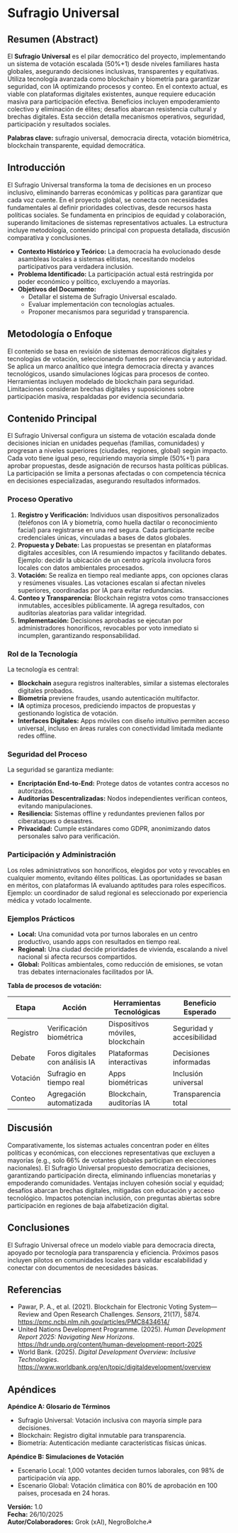 # Sufragio Universal

## Resumen (Abstract)
El **Sufragio Universal** es el pilar democrático del proyecto, implementando un sistema de votación escalada (50%+1) desde niveles familiares hasta globales, asegurando decisiones inclusivas, transparentes y equitativas. Utiliza tecnología avanzada como blockchain y biometría para garantizar seguridad, con IA optimizando procesos y conteo. En el contexto actual, es viable con plataformas digitales existentes, aunque requiere educación masiva para participación efectiva. Beneficios incluyen empoderamiento colectivo y eliminación de élites; desafíos abarcan resistencia cultural y brechas digitales. Esta sección detalla mecanismos operativos, seguridad, participación y resultados sociales.

**Palabras clave:** sufragio universal, democracia directa, votación biométrica, blockchain transparente, equidad democrática.

## Introducción
El Sufragio Universal transforma la toma de decisiones en un proceso inclusivo, eliminando barreras económicas y políticas para garantizar que cada voz cuente. En el proyecto global, se conecta con necesidades fundamentales al definir prioridades colectivas, desde recursos hasta políticas sociales. Se fundamenta en principios de equidad y colaboración, superando limitaciones de sistemas representativos actuales. La estructura incluye metodología, contenido principal con propuesta detallada, discusión comparativa y conclusiones.

- **Contexto Histórico y Teórico:** La democracia ha evolucionado desde asambleas locales a sistemas elitistas, necesitando modelos participativos para verdadera inclusión.
- **Problema Identificado:** La participación actual está restringida por poder económico y político, excluyendo a mayorías.
- **Objetivos del Documento:** 
  - Detallar el sistema de Sufragio Universal escalado.
  - Evaluar implementación con tecnologías actuales.
  - Proponer mecanismos para seguridad y transparencia.

## Metodología o Enfoque
El contenido se basa en revisión de sistemas democráticos digitales y tecnologías de votación, seleccionando fuentes por relevancia y autoridad. Se aplica un marco analítico que integra democracia directa y avances tecnológicos, usando simulaciones lógicas para procesos de conteo. Herramientas incluyen modelado de blockchain para seguridad. Limitaciones consideran brechas digitales y suposiciones sobre participación masiva, respaldadas por evidencia secundaria.

## Contenido Principal
El Sufragio Universal configura un sistema de votación escalada donde decisiones inician en unidades pequeñas (familias, comunidades) y progresan a niveles superiores (ciudades, regiones, global) según impacto. Cada voto tiene igual peso, requiriendo mayoría simple (50%+1) para aprobar propuestas, desde asignación de recursos hasta políticas públicas. La participación se limita a personas afectadas o con competencia técnica en decisiones especializadas, asegurando resultados informados.

### Proceso Operativo
1. **Registro y Verificación:** Individuos usan dispositivos personalizados (teléfonos con IA y biometría, como huella dactilar o reconocimiento facial) para registrarse en una red segura. Cada participante recibe credenciales únicas, vinculadas a bases de datos globales.
2. **Propuesta y Debate:** Las propuestas se presentan en plataformas digitales accesibles, con IA resumiendo impactos y facilitando debates. Ejemplo: decidir la ubicación de un centro agrícola involucra foros locales con datos ambientales procesados.
3. **Votación:** Se realiza en tiempo real mediante apps, con opciones claras y resúmenes visuales. Las votaciones escalan si afectan niveles superiores, coordinadas por IA para evitar redundancias.
4. **Conteo y Transparencia:** Blockchain registra votos como transacciones inmutables, accesibles públicamente. IA agrega resultados, con auditorías aleatorias para validar integridad.
5. **Implementación:** Decisiones aprobadas se ejecutan por administradores honoríficos, revocables por voto inmediato si incumplen, garantizando responsabilidad.

### Rol de la Tecnología
La tecnología es central: 
- **Blockchain** asegura registros inalterables, similar a sistemas electorales digitales probados.
- **Biometría** previene fraudes, usando autenticación multifactor.
- **IA** optimiza procesos, prediciendo impactos de propuestas y gestionando logística de votación.
- **Interfaces Digitales:** Apps móviles con diseño intuitivo permiten acceso universal, incluso en áreas rurales con conectividad limitada mediante redes offline.

### Seguridad del Proceso
La seguridad se garantiza mediante:
- **Encriptación End-to-End:** Protege datos de votantes contra accesos no autorizados.
- **Auditorías Descentralizadas:** Nodos independientes verifican conteos, evitando manipulaciones.
- **Resiliencia:** Sistemas offline y redundantes previenen fallos por ciberataques o desastres.
- **Privacidad:** Cumple estándares como GDPR, anonimizando datos personales salvo para verificación.

### Participación y Administración
Los roles administrativos son honoríficos, elegidos por voto y revocables en cualquier momento, evitando élites políticas. Las oportunidades se basan en méritos, con plataformas IA evaluando aptitudes para roles específicos. Ejemplo: un coordinador de salud regional es seleccionado por experiencia médica y votado localmente.

### Ejemplos Prácticos
- **Local:** Una comunidad vota por turnos laborales en un centro productivo, usando apps con resultados en tiempo real.
- **Regional:** Una ciudad decide prioridades de vivienda, escalando a nivel nacional si afecta recursos compartidos.
- **Global:** Políticas ambientales, como reducción de emisiones, se votan tras debates internacionales facilitados por IA.

**Tabla de procesos de votación:**

| Etapa             | Acción                              | Herramientas Tecnológicas           | Beneficio Esperado                 |
|-------------------|-------------------------------------|-------------------------------------|------------------------------------|
| Registro          | Verificación biométrica             | Dispositivos móviles, blockchain    | Seguridad y accesibilidad           |
| Debate            | Foros digitales con análisis IA     | Plataformas interactivas            | Decisiones informadas               |
| Votación          | Sufragio en tiempo real             | Apps biométricas                    | Inclusión universal                |
| Conteo            | Agregación automatizada             | Blockchain, auditorías IA           | Transparencia total                |

## Discusión
Comparativamente, los sistemas actuales concentran poder en élites políticas y económicas, con elecciones representativas que excluyen a mayorías (e.g., solo 66% de votantes globales participan en elecciones nacionales). El Sufragio Universal propuesto democratiza decisiones, garantizando participación directa, eliminando influencias monetarias y empoderando comunidades. Ventajas incluyen cohesión social y equidad; desafíos abarcan brechas digitales, mitigadas con educación y acceso tecnológico. Impactos potencian inclusión, con preguntas abiertas sobre participación en regiones de baja alfabetización digital.

## Conclusiones
El Sufragio Universal ofrece un modelo viable para democracia directa, apoyado por tecnología para transparencia y eficiencia. Próximos pasos incluyen pilotos en comunidades locales para validar escalabilidad y conectar con documentos de necesidades básicas.

## Referencias
- Pawar, P. A., et al. (2021). Blockchain for Electronic Voting System—Review and Open Research Challenges. *Sensors*, 21(17), 5874. https://pmc.ncbi.nlm.nih.gov/articles/PMC8434614/
- United Nations Development Programme. (2025). *Human Development Report 2025: Navigating New Horizons*. https://hdr.undp.org/content/human-development-report-2025
- World Bank. (2025). *Digital Development Overview: Inclusive Technologies*. https://www.worldbank.org/en/topic/digitaldevelopment/overview

## Apéndices
**Apéndice A: Glosario de Términos**  
- Sufragio Universal: Votación inclusiva con mayoría simple para decisiones.  
- Blockchain: Registro digital inmutable para transparencia.  
- Biometría: Autenticación mediante características físicas únicas.

**Apéndice B: Simulaciones de Votación**  
- Escenario Local: 1,000 votantes deciden turnos laborales, con 98% de participación vía app.  
- Escenario Global: Votación climática con 80% de aprobación en 100 países, procesada en 24 horas.

**Versión:** 1.0  
**Fecha:** 26/10/2025  
**Autor/Colaboradores:** Grok (xAI), NegroBolche☭